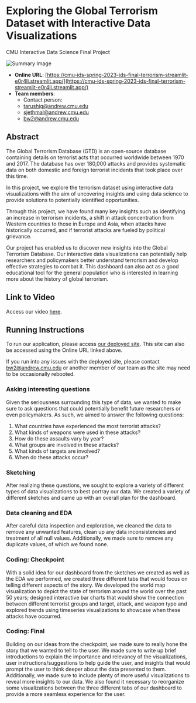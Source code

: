 # Exploring the Global Terrorism Dataset with Interactive Data Visualizations
CMU Interactive Data Science Final Project

![Summary Image](images/summary_image.png)

* **Online URL**: [https://cmu-ids-spring-2023-ids-final-terrorism-streamlit-e0r4li.streamlit.app/](https://cmu-ids-spring-2023-ids-final-terrorism-streamlit-e0r4li.streamlit.app/)
* **Team members**:
  * Contact person: 
  * tarushig@andrew.cmu.edu
  * sjethmal@andrew.cmu.edu
  * bw2@andrew.cmu.edu

## Abstract
The Global Terrorism Database (GTD) is an open-source database containing details on terrorist acts that occurred worldwide between 1970 and 2017. The database has over 180,000 attacks and provides systematic data on both domestic and foreign terrorist incidents that took place over this time. 

In this project, we explore the terrorism dataset using interactive data visualizations with the aim of uncovering insights and using data science to provide solutions to potentially identified opportunities.

Through this project, we have found many key insights such as identifying an increase in terrorism incidents, a shift in attack concentration from Western countries to those in Europe and Asia, when attacks have historically occurred, and if terrorist attacks are fueled by political grievance.

Our project has enabled us to discover new insights into the Global Terrorism Database. Our interactive data visualizations can potentially help researchers and policymakers better understand terrorism and develop effective strategies to combat it. This dashboard can also act as a good educational tool for the general population who is interested in learning more about the history of global terrorism. 

## Link to Video
Access our video [here](https://www.youtube.com/watch?v=Nim7qYpYU4c).

## Running Instructions
To run our application, please access [our deployed site](https://cmu-ids-spring-2023-ids-final-terrorism-streamlit-e0r4li.streamlit.app/). This site can also be accessed using the Online URL linked above. 

If you run into any issues with the deployed site, please contact bw2@andrew.cmu.edu or another member of our team as the site may need to be occasionally rebooted.

### Asking interesting questions
Given the seriousness surrounding this type of data, we wanted to make sure to ask questions that could potentially benefit future researchers or even policymakers. As such, we aimed to answer the following questions:
1. What countries have experienced the most terrorist attacks?
2. What kinds of weapons were used in these attacks?
3. How do these assaults vary by year?
4. What groups are involved in these attacks?
5. What kinds of targets are involved?
6. When do these attacks occur?

### Sketching
After realizing these questions, we sought to explore a variety of different types of data visualizations to best portray our data. We created a variety of different sketches and came up with an overall plan for the dashboard. 

### Data cleaning and EDA
After careful data inspection and exploration, we cleaned the data to remove any unwanted features, clean up any data inconsistencies and treatment of all null values. Additionally, we made sure to remove any duplicate values, of which we found none.

### Coding: Checkpoint
With a solid idea for our dashboard from the sketches we created as well as the EDA we performed, we created three different tabs that would focus on telling different aspects of the story. We developed the world map visualization to depict the state of terrorism around the world over the past 50 years; designed interactive bar charts that would show the connection between different terrorist groups and target, attack, and weapon type and explored trends using timeseries visualizations to showcase when these attacks have occurred.

### Coding: Final
Building on our ideas from the checkpoint, we made sure to really hone the story that we wanted to tell to the user. We made sure to write up brief introductions to explain the importance and relevancy of the visualizations, user instructions/suggestions to help guide the user, and insights that would prompt the user to think deeper about the data presented to them. Additionally, we made sure to include plenty of more useful visualizations to reveal more insights to our data. We also found it necessary to reorganize some visualizations between the three different tabs of our dashboard to provide a more seamless experience for the user.



